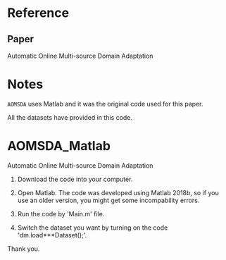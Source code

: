 # Reference

## Paper

Automatic Online Multi-source Domain Adaptation


# Notes

`AOMSDA` uses Matlab and it was the original code used for this paper. 

All the datasets have provided in this code.


# AOMSDA_Matlab

Automatic Online Multi-source Domain Adaptation

1. Download the code into your computer.

2. Open Matlab. The code was developed using Matlab 2018b, so if you use an older version, you might get some incompability errors.

3. Run the code by 'Main.m' file.

4. Switch the dataset you want by turning on the code 'dm.load***Dataset();'.



Thank you.





